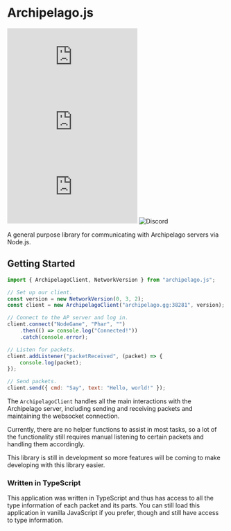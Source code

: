 # Archipelago.js
![GitHub](https://img.shields.io/github/license/thephar/archipelago.js?style=flat-square)
![GitHub package.json version](https://img.shields.io/github/package-json/v/thephar/archipelago.js?style=flat-square)
![GitHub repo size](https://img.shields.io/github/repo-size/thephar/archipelago.js?style=flat-square)
![Discord](https://img.shields.io/discord/731205301247803413?label=discord&style=flat-square)

A general purpose library for communicating with Archipelago servers via Node.js.

## Getting Started

```javascript
import { ArchipelagoClient, NetworkVersion } from "archipelago.js";

// Set up our client.
const version = new NetworkVersion(0, 3, 2);
const client = new ArchipelagoClient("archipelago.gg:38281", version);

// Connect to the AP server and log in.
client.connect("NodeGame", "Phar", "")
    .then(() => console.log("Connected!"))
    .catch(console.error);

// Listen for packets.
client.addListener("packetReceived", (packet) => {
    console.log(packet);
});

// Send packets.
client.send({ cmd: "Say", text: "Hello, world!" });
```

The `ArchipelagoClient` handles all the main interactions with the Archipelago server, including sending and receiving packets and maintaining the websocket connection.

Currently, there are no helper functions to assist in most tasks, so a lot of the functionality still requires manual listening to certain packets and handling them accordingly.

This library is still in development so more features will be coming to make developing with this library easier.

### Written in TypeScript

This application was written in TypeScript and thus has access to all the type information of each packet and its parts. You can still load this application in vanilla JavaScript if you prefer, though and still have access to type information.